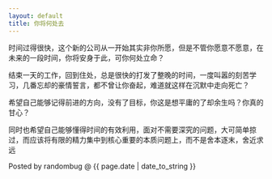 ```yaml
---
layout: default
title: 你将何处去
---
```


时间过得很快，这个新的公司从一开始其实非你所愿，但是不管你愿意不愿意，在未来的一段时间，你将安身于此，可你何处立命？

结束一天的工作，回到住处，总是很快的打发了整晚的时间，一度叫嚣的刻苦学习，几番忘却的豪情誓言，都不曾让你奋起，难道就这样在沉默中走向死亡？

希望自己能够记得前进的方向，没有了目标，你这是想平庸的了却余生吗？你真的甘心？

同时也希望自己能够懂得时间的有效利用，面对不需要深究的问题，大可简单掠过，而应该将有限的精力集中到核心重要的本质问题上，而不是舍本逐末，舍近求远

Posted by randombug @ {{ page.date | date_to_string }}
